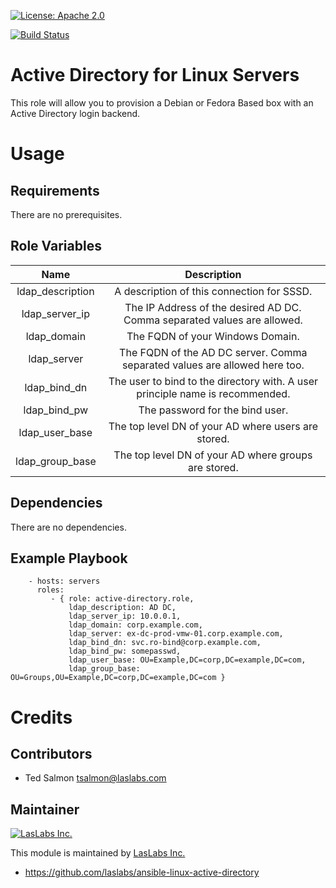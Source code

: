 [![License: Apache 2.0](https://img.shields.io/badge/license-Apache--2.0-blue.svg)](https://www.apache.org/licenses/LICENSE-2.0.html)

[![Build Status](https://travis-ci.org/LasLabs/ansible-linux-active-directory.svg?branch=master)](https://travis-ci.org/LasLabs/ansible-linux-active-directory)

Active Directory for Linux Servers
==================================

This role will allow you to provision a Debian or Fedora Based box with an
 Active Directory login backend.

Usage
=====

Requirements
------------

There are no prerequisites.

Role Variables
--------------
| Name | Description |
| :--: | :---------: |
| ldap_description | A description of this connection for SSSD. |
| ldap_server_ip | The IP Address of the desired AD DC. Comma separated values are allowed. |
| ldap_domain | The FQDN of your Windows Domain. |
| ldap_server | The FQDN of the AD DC server. Comma separated values are allowed here too. |
| ldap_bind_dn | The user to bind to the directory with. A user principle name is recommended. |
| ldap_bind_pw | The password for the bind user. |
| ldap_user_base | The top level DN of your AD where users are stored. |
| ldap_group_base | The top level DN of your AD where groups are stored. |

Dependencies
------------

There are no dependencies.

Example Playbook
----------------

```
    - hosts: servers
      roles:
         - { role: active-directory.role,
             ldap_description: AD DC,
             ldap_server_ip: 10.0.0.1,
             ldap_domain: corp.example.com,
             ldap_server: ex-dc-prod-vmw-01.corp.example.com,
             ldap_bind_dn: svc.ro-bind@corp.example.com,
             ldap_bind_pw: somepasswd,
             ldap_user_base: OU=Example,DC=corp,DC=example,DC=com,
             ldap_group_base: OU=Groups,OU=Example,DC=corp,DC=example,DC=com }
```

Credits
=======

Contributors
------------

* Ted Salmon <tsalmon@laslabs.com>

Maintainer
----------

[![LasLabs Inc.](https://laslabs.com/logo.png)](https://laslabs.com)

This module is maintained by [LasLabs Inc.](https://laslabs.com)

* https://github.com/laslabs/ansible-linux-active-directory
